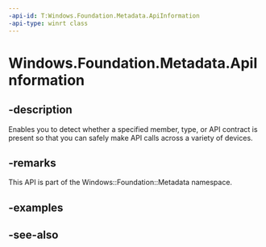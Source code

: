 ```yaml
---
-api-id: T:Windows.Foundation.Metadata.ApiInformation
-api-type: winrt class
---
```


<!-- Class syntax.
public class ApiInformation 
-->

# Windows.Foundation.Metadata.ApiInformation

## -description
Enables you to detect whether a specified member, type, or API contract is present so that you can safely make API calls across a variety of devices.

## -remarks
This API is part of the Windows::Foundation::Metadata namespace.

## -examples

## -see-also
